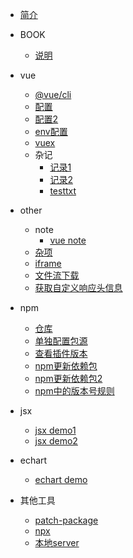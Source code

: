 * [简介](/)


* BOOK
  * [说明](content/book/book.md)
  
 
      
* vue
  * [@vue/cli](content/vue/cli.md)
  * [配置](content/vue/config/config.md)
  * [配置2](content/vue/config/config2.md)
  * [env配置](content/vue/config/envConfig.md)
  * [vuex](content/vue/vuex/vuex.md)
  * 杂记
    * [记录1](content/vue/sundry1.md)
    * [记录2](content/vue/sundry2.md)
    * [testtxt](content/vue/testtxt.md)
    
    
    
* other
  * note  
    * [vue note](content/other/note/vueNote.md)
  * [杂项](content/other/sundry1.md)
  * [iframe](content/other/iframe.md)
  * [文件流下载](content/other/downloadFileStream.md)
  * [获取自定义响应头信息](content/other/前端获取自定义响应头/responseHeaders.md)
  
  
* npm
  * [仓库](content/npm/npm.md) 
  * [单独配置包源](content/npm/npmrc.md)
  * [查看插件版本](content/npm/npm2.md)
  * [npm更新依赖包](content/npm/npm3.md)
  * [npm更新依赖包2](content/npm/npmNode.md)
  * [npm中的版本号规则](content/npm/npmNode2.md)


* jsx
  * [jsx demo1](content/jsx/jsx.md)  
  * [jsx demo2](content/jsx/jsx2.md)  
    
   
  
* echart
  * [echart demo](content/echart/echart.md) 
  
  
* 其他工具
  * [patch-package](content/其他工具/patchPackage.md) 
  * [npx](content/其他工具/npx.md) 
  * [本地server](content/其他工具/本地server/本地server.md) 
      
  
  